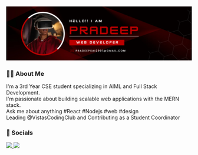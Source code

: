 ![Hello Banner](Github_Banner.png)
### 💫✨ About Me
<p>
  I'm a 3rd Year CSE student specializing in AIML and Full Stack Development.<br/>
  I'm passionate about building scalable web applications with the MERN stack.<br/>
  Ask me about anything #React #Nodejs #web #design<br/>
  Leading @VistasCodingClub and Contributing as a Student Coordinator
</p>

### 💬 Socials
<p>
  <a href="https://www.linkedin.com/in/pradeepbehera2901">
    <img src="https://img.shields.io/badge/LinkedIn-0077B5?style=for-the-badge&logo=linkedin&logoColor=white" />
  </a>
  <a href="https://www.instagram.com/iampradeep.2901">
    <img src="https://img.shields.io/badge/Instagram-E4405F?style=for-the-badge&logo=instagram&logoColor=white" />
  </a>
</p>
